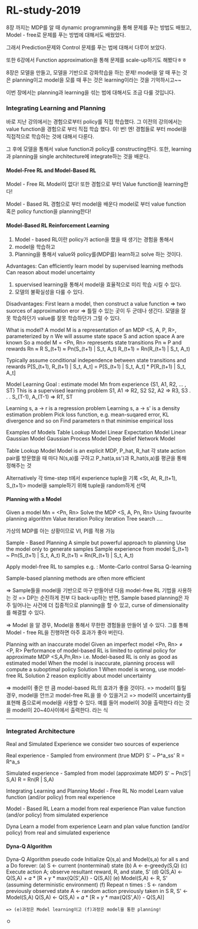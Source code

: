 # RL-study-2019
8장 까지는 MDP를 알 때 dynamic programming을 통해 문제를 푸는 방법도 배웠고, Model - free로 문제를 푸는 방법에 대해서도 배웠었다.

그래서 Prediction문제와 Control 문제를 푸는 법에 대해서 다루어 보았다.

또한 6강에서 Function approximation을 통해 문제를 scale-up하기도 해봤다ㅎㅎ

8장은 모델을 만들고, 모델을 기반으로 강화학습을 하는 문제! model을 알 때 푸는 것은 planning이고 model을 모를 때 푸는 것은 learning이라는 것을 기억하시고~~

이번 장에서는 planning과 learning을 섞는 법에 대해서도 조금 다룰 것입니다.

### Integrating Learning and Planning
바로 지난 강의에서는 경험으로부터 policy를 직접 학습했다.
그 이전의 강의에서는 value function을 경험으로 부터 직접 학습 했다.
이! 번! 엔! 경험들로 부터 model을 직접적으로 학습하는 것에 대해서 다룬다.

그 후에 모델을 통해서 value function과 policy를 constructing한다.
또한, learning과 planning을 single architecture에 integrate하는 것을 배운다.

#### Model-Free RL and Model-Based RL
Model - Free RL
  Model이 없다! 또한 경험으로 부터 Value function을 learning한다!

Model - Based RL
  경험으로 부터 model을 배운다
  model로 부터 value function 혹은 policy function을 planning한다!

#### Model-Based RL Reinforcement Learning
1. Model - based RL이란 policy가 action을 했을 때 생기는 경험을 통해서
2. model을 학습하고
3. Planning을 통해서 value와 policy를(MDP를) learn하고 solve 하는 것이다.

Advantages:
  Can efficiently learn model by supervised learning methods
  Can reason about model uncertainty
  1. spuervised learning을 통해서 model을 효율적으로 미리 학습 시킬 수 있다.
  2. 모델의 불확실성을 다룰 수 있다.

Disadvantages:
  First learn a model, then construct a value function
    => two suorces of approximation eror
    => 틀릴 수 있는 곳이 두 군데나 생긴다. 모델을 잘 못 학습하던가 value를 잘못 학습하던가 그럴 수 있다.

What is model?
  A model M is a representation of an MDP <S, A, P, R>, parameterized by n
  We will assume state space S and action space A are known
  So a model M = <Pn, Rn> represents state transitions Pn ≈ P and rewards Rn ≈ R
    S_(t+1) ≈ Pn(S_(t+1) | S_t, A_t)
    R_(t+1) = Rn(R_(t+1) | S_t, A_t)

  Typically assume conditional independence between state transitions and rewards
    P[S_(t+1), R_(t+1) | S_t, A_t] = P[S_(t+1) | S_t, A_t] * P[R_(t+1) | S_t, A_t]

Model Learning
  Goal : estimate model Mn from experience {S1, A1, R2, ... , ST}
  This is a supervised learning problem
        S1, A1 => R2, S2
        S2, A2 => R3, S3
                .
                .
                .
  S_(T-1), A_(T-1) => RT, ST

  Learning s, a -> r  is a regression problem
  Learning s, a -> s' is a density estimation problem
  Pick loss function, e.g. mean-suqared error, KL divergence and so on
  Find parameters n that minimise empirical loss

Examples of Models
  Table Lookup Model
  Linear Expectation Model
  Linear Gaussian Model
  Gaussian Process Model
  Deep Belief Network Model

Table Lookup Model
  Model is an explicit MDP, P_hat, R_hat
  각 state action pair를 방문했을 때 마다 N(s,a)를 구하고
  P_hat(a,ss')과 R_hat(s,a)를 평균을 통해 정해주는 것

  Alternatively
    각 time-step t에서 experience tuple을 기록 <St, At, R_(t+1), S_(t+1)>
    model을 sample하기 위해 tuple을 random하게 선택

#### Planning with a Model
  Given a model Mn = <Pn, Rn>
  Solve the MDP <S, A, Pn, Rn>
  Using favourite planning algorithm
    Value iteration
    Policy iteration
    Tree search
    ....

  가상의 MDP를 아는 상황이므로 VI, PI를 적용 가능

Sample - Based Planning
  A simple but powerful approach to planning
  Use the model only to generate samples
  Sample experience from model
    S_(t+1) ~ Pn(S_(t+1) | S_t, A_t)
    R_(t+1) = Rn(R_(t+1) | S_t, A_t)

  Apply model-free RL to samples e.g. :
    Monte-Carlo control
    Sarsa
    Q-learning

  Sample-based planning methods are often more efficient

  => Sample들을 model을 기반으로 마구 만들어낸 다음 model-free RL 기법을 사용하는 것
  => DP는 순진하게 전부 다 back-up하는 반면, Sample based planning은 자주 일어나는
  사건에 더 집중적으로 planning을 할 수 있고, curse of dimensionality를 해결할 수 있다.

=> Model 을 알 경우, Model을 통해서 무한한 경험들을 만들어 낼 수 있다. 그를 통해
Model - free RL을 진행하면 아주 효과가 좋아 버린다.

Planning with an inaccurate model
  Given an imperfect model <Pn, Rn> ≠ <P, R>
  Performance of model-based RL is limited to optimal policy for approximate MDP <S,A,Pn,Rn>
  i.e. Model-based RL is only as good as estimated model
  When the model is inaccurate, planning process will compute a suboptimal policy
  Solution 1
    When model is wrong, use model-free RL
  Solution 2
    reason explicitly about model uncertainty

  => model이 좋은 만 큼 model-based RL의 효과가 좋을 것이다.
  => model이 틀릴 경우, model을 안쓰고 model-free RL을 쓸 수 있을거고
  => model의 uncertainty를 표현해 줌으로써 model을 사용할 수 있다.
    예를 들어 model이 30을 출력한다 라는 것을 model이 20~40사이에서 출력한다. 라는 식

***************

### Integrated Architecture

Real and Simulated Experience
  we consider two sources of experience

  Real experience - Sampled from environment (true MDP)
    S' ~ P^a_ss'
    R  = R^a_s

  Simulated experience - Sampled from model (approximate MDP)
    S' ~ Pn(S'| S,A)
    R  = Rn(R | S,A)

Integrating Learning and Planning
  Model - Free RL
    No model
    Learn value function (and/or policy) from real experience

  Model - Based RL
    Learn a model from real experience
    Plan value function (and/or policy) from simulated experience

  Dyna
    Learn a model from experience
    Learn and plan value function (and/or policy) from real and simulated experience

#### Dyna-Q Algorithm
Dyna-Q Algorithm pseudo code
  Initialize Q(s,a) and Model(s,a) for all s and a
  Do forever:
    (a) S <- current (nonterminal) state
    (b) A <- e-greedy(S,Q)
    (c) Execute action A; observe resultant reward, R, and state, S'
    (d) Q(S,A) <- Q(S,A) + 𝛼 * [R + 𝛾 * max{Q(S',A)} - Q(S,A)]
    (e) Model(S,A) <- R, S' (assuming deterministic environment)
    (f) Repeat n times :
        S <- random previously observed state
        A <- random action previously taken in S
        R, S' <- Model(S,A)
        Q(S,A) <- Q(S,A) + 𝛼 * [R + 𝛾 * max{Q(S',A)} - Q(S,A)]

    => (e)과정은 Model learning이고 (f)과정은 model을 통한 planning!




















ㅇ
